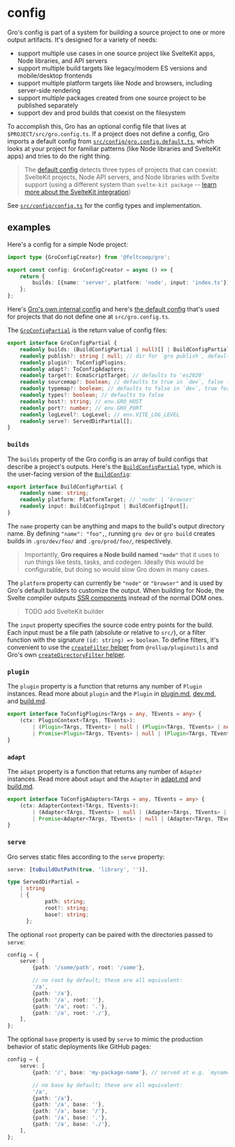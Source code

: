 # config

Gro's config is part of a system for building a source project
to one or more output artifacts.
It's designed for a variety of needs:

- support multiple use cases in one source project
  like SvelteKit apps, Node libraries, and API servers
- support multiple build targets like legacy/modern ES versions and mobile/desktop frontends
- support multiple platform targets like Node and browsers, including server-side rendering
- support multiple packages created from one source project to be published separately
- support dev and prod builds that coexist on the filesystem

To accomplish this, Gro has an optional config file that lives at `$PROJECT/src/gro.config.ts`.
If a project does not define a config, Gro imports a default config from
[`src/config/gro.config.default.ts`](/src/config/gro.config.default.ts),
which looks at your project for familiar patterns (like Node libraries and SvelteKit apps)
and tries to do the right thing.

> The [default config](/src/config/gro.config.default.ts)
> detects three types of projects that can coexist:
> SvelteKit projects, Node API servers, and Node libraries with Svelte support
> (using a different system than `svelte-kit package` --
> [learn more about the SvelteKit integration](/src/docs/sveltekit.md))

See [`src/config/config.ts`](/src/config/config.ts) for the config types and implementation.

## examples

Here's a config for a simple Node project:

```ts
import type {GroConfigCreator} from '@feltcoop/gro';

export const config: GroConfigCreator = async () => {
	return {
		builds: [{name: 'server', platform: 'node', input: 'index.ts'}],
	};
};
```

Here's [Gro's own internal config](/src/gro.config.ts) and
here's [the default config](/src/config/gro.config.default.ts)
that's used for projects that do not define one at `src/gro.config.ts`.

The [`GroConfigPartial`](/src/gro.config.ts) is the return value of config files:

```ts
export interface GroConfigPartial {
	readonly builds: (BuildConfigPartial | null)[] | BuildConfigPartial | null;
	readonly publish?: string | null; // dir for `gro publish`, defaults to 'dist/library' if it exists
	readonly plugin?: ToConfigPlugins;
	readonly adapt?: ToConfigAdapters;
	readonly target?: EcmaScriptTarget; // defaults to 'es2020'
	readonly sourcemap?: boolean; // defaults to true in `dev`, false for prod
	readonly typemap?: boolean; // defaults to false in `dev`, true for prod
	readonly types?: boolean; // defaults to false
	readonly host?: string; // env.GRO_HOST
	readonly port?: number; // env.GRO_PORT
	readonly logLevel?: LogLevel; // env.VITE_LOG_LEVEL
	readonly serve?: ServedDirPartial[];
}
```

### `builds`

The `builds` property of the Gro config
is an array of build configs that describe a project's outputs.
Here's the [`BuildConfigPartial`](/src/build/buildConfig.ts) type,
which is the user-facing version of the [`BuildConfig`](/src/build/buildConfig.ts):

```ts
export interface BuildConfigPartial {
	readonly name: string;
	readonly platform: PlatformTarget; // 'node' | 'browser'
	readonly input: BuildConfigInput | BuildConfigInput[];
}
```

The `name` property can be anything and maps to the build's output directory name.
By defining `"name": "foo",`, running `gro dev` or `gro build` creates builds
in `.gro/dev/foo/` and `.gro/prod/foo/`, respectively.

> Importantly, **Gro requires a Node build named `"node"`**
> that it uses to run things like tests, tasks, and codegen.
> Ideally this would be configurable, but doing so would slow Gro down in many cases.

The `platform` property can currently be `"node"` or `"browser"` and
is used by Gro's default builders to customize the output.
When building for Node, the Svelte compiler outputs
[SSR components](https://svelte.dev/docs#Server-side_component_API)
instead of the normal DOM ones.

> TODO add SvelteKit builder

The `input` property specifies the source code entry points for the build.
Each input must be a file path (absolute or relative to `src/`),
or a filter function with the signature `(id: string) => boolean`.
To define filters, it's convenient to use the
[`createFilter` helper](https://github.com/rollup/plugins/tree/master/packages/pluginutils#createFilter)
from `@rollup/pluginutils` and
Gro's own [`createDirectoryFilter` helper](../build/utils.ts).

### `plugin`

The `plugin` property is a function that returns any number of `Plugin` instances.
Read more about `plugin` and the `Plugin` in
[plugin.md](plugin.md), [dev.md](dev.md#plugin), and [build.md](build.md#plugin).

```ts
export interface ToConfigPlugins<TArgs = any, TEvents = any> {
	(ctx: PluginContext<TArgs, TEvents>):
		| (Plugin<TArgs, TEvents> | null | (Plugin<TArgs, TEvents> | null)[])
		| Promise<Plugin<TArgs, TEvents> | null | (Plugin<TArgs, TEvents> | null)[]>;
}
```

### `adapt`

The `adapt` property is a function that returns any number of `Adapter` instances.
Read more about `adapt` and the `Adapter` in [adapt.md](adapt.md) and [build.md](build.md#adapt).

```ts
export interface ToConfigAdapters<TArgs = any, TEvents = any> {
	(ctx: AdapterContext<TArgs, TEvents>):
		| (Adapter<TArgs, TEvents> | null | (Adapter<TArgs, TEvents> | null)[])
		| Promise<Adapter<TArgs, TEvents> | null | (Adapter<TArgs, TEvents> | null)[]>;
}
```

### `serve`

Gro serves static files according to the `serve` property:

```ts
serve: [toBuildOutPath(true, 'library', '')],
```

```ts
type ServedDirPartial =
	| string
	| {
			path: string;
			root?: string;
			base?: string;
	  };
```

The optional `root` property can be paired with the directories passed to `serve`:

```ts
config = {
	serve: [
		{path: '/some/path', root: '/some'},

		// no root by default; these are all equivalent:
		'/a',
		{path: '/a'},
		{path: '/a', root: ''},
		{path: '/a', root: '.'},
		{path: '/a', root: './'},
	],
};
```

The optional `base` property is used by `serve` to mimic the production behavior
of static deployments like GitHub pages:

```ts
config = {
	serve: [
		{path: '/', base: 'my-package-name'}, // served at e.g. `myname.github.io/my-package-name`

		// no base by default; these are all equivalent:
		'/a',
		{path: '/a'},
		{path: '/a', base: ''},
		{path: '/a', base: '/'},
		{path: '/a', base: '.'},
		{path: '/a', base: './'},
	],
};
```
